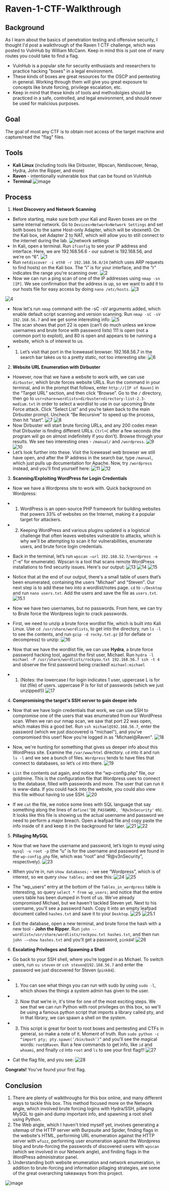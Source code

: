 # **Raven-1-CTF-Walkthrough**

## **Background**
As I learn about the basics of penetration testing and offensive security, I thought I'd post a walkthrough of the Raven 1 CTF challenge, which was posted to VulnHub by William McCann. Keep in mind this is just one of many routes you could take to find a flag.
- VulnHub is a popular site for security enthusiasts and researchers to practice hacking "boxes" in a legal environment.
- These kinds of boxes are great resources for the OSCP and pentesting in general. Working through them will give you great exposure to concepts like brute forcing, privilege escalation, etc. 
- Keep in mind that these kinds of tools and methodolgies should be practiced in a safe, controlled, and legal environment, and should never be used for malicious purposes.

## **Goal**
The goal of most any CTF is to obtain root access of the target machine and capture/read the "flag" files.

## **Tools**
- **Kali Linux** (including tools like Dirbuster, Wpscan, Netdiscover, Nmap, Hydra, John the Ripper, and more)
- **Raven** - intentionally vulnerable box that can be found on VulnHub
- **Terminal**
![image](https://user-images.githubusercontent.com/55573209/79625597-a0b55980-80ef-11ea-96cf-b80c6388de12.png)

## **Process**
1. **Host Discovery and Network Scanning**
- Before starting, make sure both your Kali and Raven boxes are on the same internal network. Go to `Devices>Network>Network Settings` and set both boxes to the same Host-only Adapter, which will be vboxnet0. On the Kali box, set Adapter 2 to NAT, which will allow you to still connect to the internet during the lab.
![network settings](https://user-images.githubusercontent.com/55573209/79625744-ac555000-80f0-11ea-9ccb-dd13123b478c.png)
- In Kali, open a terminal. Run `ifconfig` to see your IP address and interface. Here, we are 192.168.56.6 - our subnet is 192.168.56, and we’re on “6”.
![1](https://user-images.githubusercontent.com/55573209/79625761-dc9cee80-80f0-11ea-9251-10d8a4ea2e7e.png)
- Run `netdiscover -i eth0 -r 192.168.56.0/24` (which uses ARP requests to find hosts) on the Kali box. The “i” is for your interface, and the “r” indicates the range you’re scanning over. ![2](https://user-images.githubusercontent.com/55573209/79625770-f0e0eb80-80f0-11ea-9297-b66abfac7aa7.png)
- Now we can run a ping scan of one of the IP addresses using `nmap -sn [IP]`. We see confirmation that the address is up, so we want to add it to our hosts file for easy access by doing `nano /etc/hosts`. 
![3](https://user-images.githubusercontent.com/55573209/79625782-06561580-80f1-11ea-90f6-1576b3c12ecf.png)

![4](https://user-images.githubusercontent.com/55573209/79625784-0a823300-80f1-11ea-9107-48bce0ed7ae9.png)
- Now let's run `nmap` command with the -sC -sV arguments added, which enable default script scanning and version scanning. Run `nmap -sC -sV 192.168.56.7` and we get some interesting info:
![5](https://user-images.githubusercontent.com/55573209/79625793-1a9a1280-80f1-11ea-9634-6922e40ec519.png)
- The scan shows that port 22 is open (can’t do much unless we know usernames and brute force with password lists) 111 is open (not a common port to exploit), and 80 is open and appears to be running a website, which is of interest to us. 
- 1. Let’s visit that port in the Iceweasel browser. 192.168.56.7 in the search bar takes us to a pretty static, not too interesting site:
![6](https://user-images.githubusercontent.com/55573209/79625948-289c6300-80f2-11ea-900d-2980e456cf73.png)

2. **Website URL Enumeration with Dirbuster** 
- However, now that we have a website to work with, we can use `dirbuster`, which brute forces website URLs. Run the command in your terminal, and in the prompt that follows, enter `http://[IP of Raven]` in the “Target URL” section, and then click “Browse”. Go to the `/` directory, then go to `usr>share>wordlists>dirbuster>directory-list-2.3-medium.txt` in order to select a wordlist to use in our upcoming Brute Force attack. Click “Select List” and you’re taken back to the main Dirbuster prompt. Uncheck “Be Recursive” to speed up the process, then hit “start”.
![7](https://user-images.githubusercontent.com/55573209/79626020-8a5ccd00-80f2-11ea-8150-88b2e0c09447.png)
![8](https://user-images.githubusercontent.com/55573209/79626042-b9733e80-80f2-11ea-812c-968ad2288f23.png)
- Now Dirbuster will start brute forcing URLs, and any 200 codes mean that Dirbuster is finding different URLs. `Ctrl+C` after a few seconds (the program will go on almost indefinitely if you don’t). Browse through your results. We see two interesting ones - `/manual/` and `/wordpress`. 
![9](https://user-images.githubusercontent.com/55573209/79626072-f63f3580-80f2-11ea-9ef4-45c747b90e48.png)
![10](https://user-images.githubusercontent.com/55573209/79626077-fdfeda00-80f2-11ea-83b3-4959360ad22a.png)
- Let’s look further into these. Visit the Iceweasel web browser we still have open, and after the IP address in the search bar, type `/manual`, which just pulls up documentation for Apache. Now, try `/wordpress` instead, and you'll find yourself here:
![11](https://user-images.githubusercontent.com/55573209/79626113-3dc5c180-80f3-11ea-888d-49faca5d884f.png)
![12](https://user-images.githubusercontent.com/55573209/79626136-6d74c980-80f3-11ea-8696-ffc879c4c56a.png)

3. **Scanning/Exploiting WordPress for Login Credentials**
- Now we have a Wordpress site to work with. Quick background on Wordpress:
- 1. WordPress is an open-source PHP framework for building websites that powers 33% of websites on the Internet, making it a popular target for attackers.
- 2. Keeping WordPress and various plugins updated is a logistical challenge that often leaves websites vulnerable to attacks, which is why we'll be attempting to scan it for vulnerabilities, enumerate users, and brute force login credentials.
- Back in the terminal, let’s run `wpscan —url 192.168.52.7/wordpress -e` (“-e” for enumerate). Wpscan is a tool that scans remote WordPress installations to find security issues. Here's our output:
![13](https://user-images.githubusercontent.com/55573209/79626175-ab71ed80-80f3-11ea-8ea5-853cfeee80b4.png)
![14](https://user-images.githubusercontent.com/55573209/79626177-b3319200-80f3-11ea-84eb-c9a6b6d9c0d6.png)
![15](https://user-images.githubusercontent.com/55573209/79626206-f0961f80-80f3-11ea-9543-dd1bbb3a2b67.png)

- Notice that at the end of our output, there's a small table of users that’s been enumerated, containing the users "Michael" and "Steven". Our next step is to add these two into a wordlist/notes page. `cd` to `~/Desktop` and run `nano users.txt`. Add the users and save the file as `users.txt`. 
![15.1](https://user-images.githubusercontent.com/55573209/79626248-54b8e380-80f4-11ea-9ac6-b5eaecf07567.png)

- Now we have two usernames, but no passwords. From here, we can try to Brute force the Wordpress login to crack passwords. 
- First, we need to unzip a brute force wordlist file, which is built into Kali Linux. Use `cd /usr/share/wordlists`, to get into the directory, run `ls -l`  to see the contents, and run `gzip -d rocky.txt.gz` (d for deflate or decompress) to unzip:
![16](https://user-images.githubusercontent.com/55573209/79626259-68644a00-80f4-11ea-882e-4a47dec9e463.png)
- Now that we have the wordlist file, we can use **Hydra**, a brute force password hacking tool, against the first user, Michael. Run `hydra -l michael -P /usr/share/wordlists/rockyou.txt 192.168.56.7 ssh -t 4` and observe the first password being cracked! `michael:michael`
- 1. (Notes: the lowercase l for login indicates 1 user, uppercase L is for list (file) of users. uppercase P is for list of passwords (which we just unzipped!))
![17](https://user-images.githubusercontent.com/55573209/79626265-6f8b5800-80f4-11ea-8b63-a3dd051a0ae2.png)

4. **Compromising the target's SSH server to gain deeper info**

- Now that we have login credentials that work, we can use SSH to compromise one of the users that was enumerated from our WordPress scan. When we ran our nmap scan, we saw that port 22 was open, which makes this a good bet. Run `ssh michael@192.168.56.7`, enter the password (which we just discovered is "michael"), and you’ve compromised this user! Now you're logged in as "Michael@Raven".
![18](https://user-images.githubusercontent.com/55573209/79626270-774afc80-80f4-11ea-803d-12e1a7ab92d2.png)

- Now, we're hunting for something that gives us deeper info about this WordPress site. Examine the `/var/www/html` directory. `cd` into it and run `ls -l` and we see a bunch of files. `Wordpress` tends to have files that connect to databases, so let’s `cd` into there. 
![19](https://user-images.githubusercontent.com/55573209/79626275-7ca84700-80f4-11ea-8bb8-ec86ebdbdc9d.png)

- `List` the contents out again, and notice the “wp-config.php” file, our goldmine. This is the configuration file that Wordpress uses to connect to the database, filled with passwords and more. The user that can run it is www-data. If you could hack into the website, you could also view this file without having to use SSH. 
![20](https://user-images.githubusercontent.com/55573209/79626281-8467eb80-80f4-11ea-8774-32cfe700c979.png)

- If we `cat` the file, we notice some lines with SQL language that say something along the lines of `define(‘DB_PASSWORD, ‘R@v3nSecurity'` etc. It looks like this file is showing us the actual username and password we need to perform a major breach. Open a leafpad file and copy paste the info inside of it and keep it in the background for later. 
![21](https://user-images.githubusercontent.com/55573209/79626285-8cc02680-80f4-11ea-8367-8025defdba69.png)
![22](https://user-images.githubusercontent.com/55573209/79626484-18868280-80f6-11ea-8309-db8736d3f7ef.png)

5. **Pillaging MySQL**
- Now that we have the username and password, let’s login to mysql using `mysql -u root -p` (the “u” is for the username and password we found in the `wp-config.php` file, which was “root” and “R@v3nSecurity”, respectively). 
![23](https://user-images.githubusercontent.com/55573209/79626679-8da68780-80f7-11ea-9852-bbeab5fabf85.png)

- When you're in, run `show databases;` - we see “Wordpress”, which is of interest, so we query `show tables;` and see this: 
![24](https://user-images.githubusercontent.com/55573209/79626684-9ac37680-80f7-11ea-9b06-741ca90099fc.png)
![25](https://user-images.githubusercontent.com/55573209/79626686-a616a200-80f7-11ea-9330-7634f7970ef0.png)

- The “wp_users” entry at the bottom of the `Tables_in_wordpress` table is interesting, so query `select * from wp_users;` and notice that the entire users table has been dumped in front of us. We've already compromised Michael, but we haven't tackled Steven yet. Next to his username, you'll see a password hash. Copy it into an empty leafpad document called `hashes.txt` and save it to your `Desktop`.
![25](https://user-images.githubusercontent.com/55573209/79626686-a616a200-80f7-11ea-9330-7634f7970ef0.png)
![25.1](https://user-images.githubusercontent.com/55573209/79626734-01489480-80f8-11ea-8c82-b1ff3d15c2a2.png)

- Exit the database, open a new terminal, and brute force the hash with a new tool - **John the Ripper**. Run `john --wordlist=/usr/share/wordlists/rockyou.txt hashes.txt`, and then run `john -—show hashes.txt` and you’ll get a password, `pink84`! 
![26](https://user-images.githubusercontent.com/55573209/79626774-3b199b00-80f8-11ea-9279-1ec3ef8721a0.png)

6. **Escalating Privileges and Spawning a Shell**

- Go back to your SSH shell, where you’re logged in as Michael. To switch users, run `su steven` or `ssh steven@192.168.56.7` and enter the password we just discovered for Steven (`pink84`). 
- 1. You can see what things you can run with sudo by using `sudo -l`, which shows the things a system admin has given to the user. 
- 2. Now that we’re in, it's time for one of the most exciting steps. We see that we can run Python with root privileges on this box, so we'll be using a famous python script that imports a library called pty, and in that library, we can spawn a shell on the system.   
- 3. This script is great for boot to root boxes and pentesting and CTFs in general, so make a note of it. Moment of truth. Run `sudo python -c “import pty; pty.spawn(‘/bin/bash’)”` and you'll see the magical words: `root@Raven`. Run a few commands to get info, like `id` and `whoami`, and finally `cd` into `root` and `ls` to see your first flag!!!
![27](https://user-images.githubusercontent.com/55573209/79626794-68fedf80-80f8-11ea-99a3-e95c2f3ea580.png)

- Cat the flag file, and you see:
![28](https://user-images.githubusercontent.com/55573209/79626893-9a2bdf80-80f9-11ea-9ca8-2c4a8e0c6331.png)

**Congrats!** You've found your first flag.

## **Conclusion**
1. There are plenty of walkthroughs for this box online, and many different ways to tackle this box. This method focused more on the Network angle, which involved brute forcing logins with Hydra/SSH, pillaging MySQL to gain and dump important info, and spawning a root shell using Python.
2. The Web angle, which I haven't tried myself yet, involves generating a sitemap of the HTTP server with Burpsuite and Spider, finding flags in the website's HTML, performing URL enumeration against the HTTP server with `wfuzz`, performing user enumeration against the Wordpress blog and brute-forcing the passwords of discovered users with `wpscan` (which we involved in our Network angle), and finding flags in the WordPress administrator panel.
3. Understanding both website enumeration and network enumeration, in addition to brute-forcing and information pillaging strategies, are some of the great overarching takeaways from this project.

![image](https://user-images.githubusercontent.com/55573209/83311289-60f48e00-a1d4-11ea-9ebc-72f585f03b84.png)

